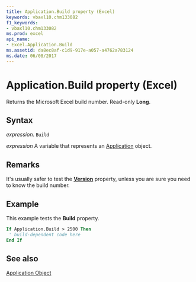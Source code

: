 ```yaml
---
title: Application.Build property (Excel)
keywords: vbaxl10.chm133082
f1_keywords:
- vbaxl10.chm133082
ms.prod: excel
api_name:
- Excel.Application.Build
ms.assetid: da8ec8af-c1d9-917e-a057-a4762a783124
ms.date: 06/08/2017
---
```



# Application.Build property (Excel)

Returns the Microsoft Excel build number. Read-only  **Long**.


## Syntax

_expression_. `Build`

_expression_ A variable that represents an [Application](Excel.Application-graph-property.md) object.


## Remarks

It's usually safer to test the  **[Version](Excel.Application.Version.md)** property, unless you are sure you need to know the build number.


## Example

This example tests the  **Build** property.


```vb
If Application.Build > 2500 Then 
 ' build-dependent code here 
End If
```


## See also


[Application Object](Excel.Application(object).md)

